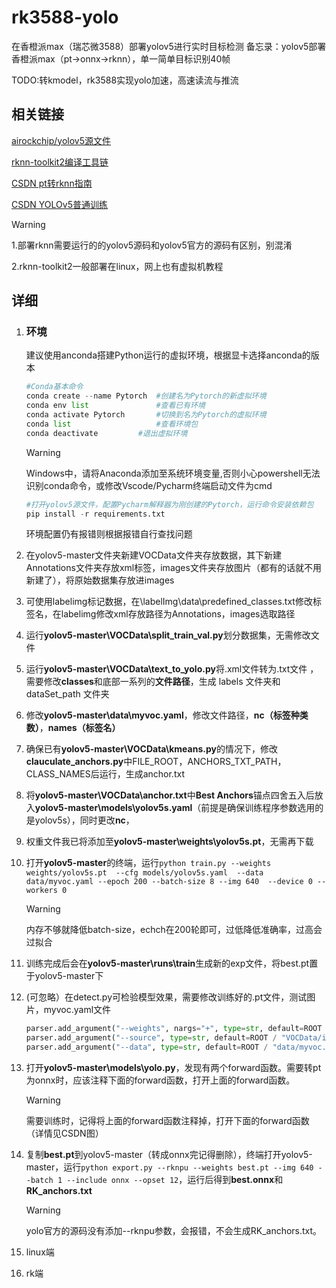 # rk3588-yolo
在香橙派max（瑞芯微3588）部署yolov5进行实时目标检测
备忘录：yolov5部署香橙派max（pt->onnx->rknn），单一简单目标识别40帧

TODO:转kmodel，rk3588实现yolo加速，高速读流与推流

## 相关链接

[airockchip/yolov5源文件](https://github.com/airockchip/yolov5)

[rknn-toolkit2编译工具链](https://github.com/airockchip/rknn-toolkit2)

[CSDN pt转rknn指南](https://blog.csdn.net/weixin_51651698/article/details/130187558?sharetype=blog&shareId=130187558&sharerefer=APP&sharesource=2302_80007495&sharefrom=qq)

[CSDN YOLOv5普通训练](https://blog.csdn.net/m0_62237233/article/details/127328106?ops_request_misc=%257B%2522request%255Fid%2522%253A%25227cfc9d45cb23ce402ef8766c363d0c22%2522%252C%2522scm%2522%253A%252220140713.130102334.pc%255Fall.%2522%257D&request_id=7cfc9d45cb23ce402ef8766c363d0c22&biz_id=0&utm_medium=distribute.pc_search_result.none-task-blog-2~all~first_rank_ecpm_v1~rank_v31_ecpm-1-127328106-null-null.142^v102^pc_search_result_base1&utm_term=%E5%B0%8F%E7%99%BDYOLOv5%E5%85%A8%E6%B5%81%E7%A8%8B-%E8%AE%AD%E7%BB%83%2B%E5%AE%9E%E7%8E%B0%E6%95%B0%E5%AD%97%E8%AF%86%E5%88%AB&spm=1018.2226.3001.4187)

> [!WARNING] 
>
> 1.部署rknn需要运行的的yolov5源码和yolov5官方的源码有区别，别混淆
>
> 2.rknn-toolkit2一般部署在linux，网上也有虚拟机教程

## 详细

1. ### 环境

   建议使用anconda搭建Python运行的虚拟环境，根据显卡选择anconda的版本

   ```python
   #Conda基本命令
   conda create --name Pytorch	#创建名为Pytorch的新虚拟环境
   conda env list				#查看已有环境
   conda activate Pytorch		#切换到名为Pytorch的虚拟环境
   conda list					#查看环境包
   conda deactivate			#退出虚拟环境
   ```

   > [!WARNING] 
   >
   > Windows中，请将Anaconda添加至系统环境变量,否则小心powershell无法识别conda命令，或修改Vscode/Pycharm终端启动文件为cmd

   ```python
   #打开yolov5源文件，配置Pycharm解释器为刚创建的Pytorch，运行命令安装依赖包
   pip install -r requirements.txt
   ```

   环境配置仍有报错则根据报错自行查找问题

   

2. 在yolov5-master文件夹新建VOCData文件夹存放数据，其下新建Annotations文件夹存放xml标签，images文件夹存放图片（都有的话就不用新建了），将原始数据集存放进images

3. 可使用labelimg标记数据，在\labelImg\data\predefined_classes.txt修改标签名，在labelimg修改xml存放路径为Annotations，images选取路径

4. 运行**yolov5-master\VOCData\split_train_val.py**划分数据集，无需修改文件

5. 运行**yolov5-master\VOCData\text_to_yolo.py**将.xml文件转为.txt文件 ，需要修改**classes**和底部一系列的**文件路径**，生成 labels 文件夹和 dataSet_path 文件夹

6. 修改**yolov5-master\data\myvoc.yaml**，修改文件路径，**nc（标签种类数）**，**names（标签名）**

7. 确保已有**yolov5-master\VOCData\kmeans.py**的情况下，修改**clauculate_anchors.py**中FILE_ROOT，ANCHORS_TXT_PATH，CLASS_NAMES后运行，生成anchor.txt

8. 将**yolov5-master\VOCData\anchor.txt**中**Best Anchors**锚点四舍五入后放入**yolov5-master\models\yolov5s.yaml**（前提是确保训练程序参数选用的是yolov5s），同时更改**nc**，

9. 权重文件我已将添加至**yolov5-master\weights\yolov5s.pt**，无需再下载

10. 打开**yolov5-master**的终端，运行`python train.py --weights weights/yolov5s.pt  --cfg models/yolov5s.yaml  --data data/myvoc.yaml --epoch 200 --batch-size 8 --img 640  --device 0 --workers 0`

       > [!WARNING] 
       >
       > 内存不够就降低batch-size，echch在200轮即可，过低降低准确率，过高会过拟合

11. 训练完成后会在**yolov5-master\runs\train**生成新的exp文件，将best.pt置于yolov5-master下

12. (可忽略）在detect.py可检验模型效果，需要修改训练好的.pt文件，测试图片，myvoc.yaml文件

    ```python
    parser.add_argument("--weights", nargs="+", type=str, default=ROOT / "runs/train/exp3/weights/best.pt", help="model path or 	triton URL")
    parser.add_argument("--source", type=str, default=ROOT / "VOCData/images/1_1.jpg", help="file/dir/URL/glob/screen/0(webcam)")
    parser.add_argument("--data", type=str, default=ROOT / "data/myvoc.yaml", help="(optional) dataset.yaml path")
    ```

13. 打开**yolov5-master\models\yolo.py**，发现有两个forward函数。需要转pt为onnx时，应该注释下面的forward函数，打开上面的forward函数。

    > [!WARNING] 
    >
    > 需要训练时，记得将上面的forward函数注释掉，打开下面的forward函数（详情见CSDN图）

14. 复制**best.pt**到yolov5-master（转成onnx完记得删除），终端打开yolov5-master，运行`python export.py --rknpu --weights best.pt --img 640 --batch 1 --include onnx --opset 12`，运行后得到**best.onnx**和**RK_anchors.txt**

	 > [!WARNING] 
     >
     > yolo官方的源码没有添加--rknpu参数，会报错，不会生成RK_anchors.txt。

16. linux端

17. rk端
